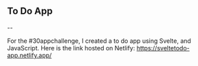 ## To Do App

-- 

For the &#35;30appchallenge, I created a to do app using Svelte, and JavaScript. 
Here is the link hosted on Netlify: https://sveltetodo-app.netlify.app/
